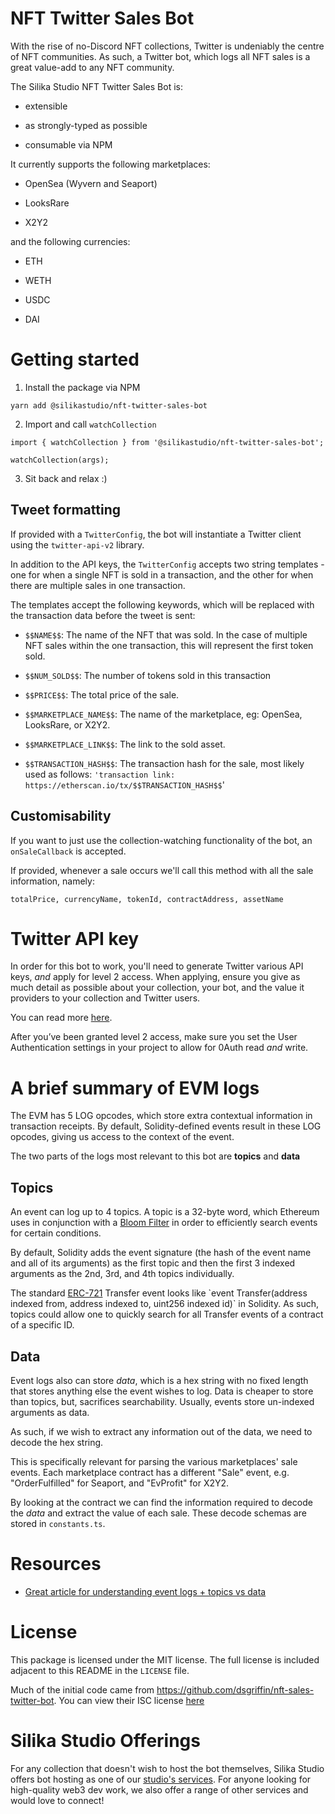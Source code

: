 # NFT Twitter Sales Bot
With the rise of no-Discord NFT collections, Twitter is undeniably the centre of NFT communities. As such, a Twitter bot, which logs all NFT sales is a great value-add to any NFT community.

The Silika Studio NFT Twitter Sales Bot is:

- extensible

- as strongly-typed as possible

- consumable via NPM

It currently supports the following marketplaces:

- OpenSea (Wyvern and Seaport)

- LooksRare

- X2Y2

and the following currencies:

- ETH

- WETH

- USDC

- DAI

# Getting started

1. Install the package via NPM
```
yarn add @silikastudio/nft-twitter-sales-bot
```

2. Import and call `watchCollection`
```
import { watchCollection } from '@silikastudio/nft-twitter-sales-bot';

watchCollection(args);
```

3. Sit back and relax :)

## Tweet formatting

If provided with a `TwitterConfig`, the bot will instantiate a Twitter client using the `twitter-api-v2` library.

In addition to the API keys, the `TwitterConfig` accepts two string templates - one for when a single NFT is sold in a transaction, and the other for when there are multiple sales in one transaction.

The templates accept the following keywords, which will be replaced with the transaction data before the tweet is sent:

- `$$NAME$$`: The name of the NFT that was sold. In the case of multiple NFT sales within the one transaction, this will represent the first token sold.

- `$$NUM_SOLD$$`: The number of tokens sold in this transaction

- `$$PRICE$$`: The total price of the sale.

- `$$MARKETPLACE_NAME$$`: The name of the marketplace, eg: OpenSea, LooksRare, or X2Y2.

- `$$MARKETPLACE_LINK$$`: The link to the sold asset.

- `$$TRANSACTION_HASH$$`: The transaction hash for the sale, most likely used as follows: `'transaction link: https://etherscan.io/tx/$$TRANSACTION_HASH$$`'

## Customisability
If you want to just use the collection-watching functionality of the bot, an `onSaleCallback` is accepted.

If provided, whenever a sale occurs we'll call this method with all the sale information, namely:

```
totalPrice, currencyName, tokenId, contractAddress, assetName
```

# Twitter API key

In order for this bot to work, you'll need to generate Twitter various API keys, *and* apply for level 2 access. When applying, ensure you give as much detail as possible about your collection, your bot, and the value it providers to your collection and Twitter users.

You can read more [here](https://developer.twitter.com).

After you’ve been granted level 2 access, make sure you set the User Authentication settings in your project to allow for 0Auth read *and* write.

# A brief summary of EVM logs
The EVM has 5 LOG opcodes, which store extra contextual information in transaction receipts. By default, Solidity-defined events result in these LOG opcodes, giving us access to the context of the event.

The two parts of the logs most relevant to this bot are **topics** and **data**

## Topics
An event can log up to 4 topics. A topic is a 32-byte word, which Ethereum uses in conjunction with a [Bloom Filter](https://en.wikipedia.org/wiki/Bloom_filter) in order to efficiently search events for certain conditions.

By default, Solidity adds the event signature (the hash of the event name and all of its arguments) as the first topic and then the first 3 indexed arguments as the 2nd, 3rd, and 4th topics individually.

The standard [ERC-721]([https://eips.ethereum.org/EIPS/eip-721](https://eips.ethereum.org/EIPS/eip-721)) Transfer event looks like `event Transfer(address indexed from, address indexed to, uint256 indexed id)` in Solidity. As such, topics could allow one to quickly search for all Transfer events of a contract of a specific ID.

## Data
Event logs also can store *data*, which is a hex string with no fixed length that stores anything else the event wishes to log. Data is cheaper to store than topics, but, sacrifices searchability. Usually, events store un-indexed arguments as data.

As such, if we wish to extract any information out of the data, we need to decode the hex string.

This is specifically relevant for parsing the various marketplaces' sale events. Each marketplace contract has a different "Sale" event, e.g. "OrderFulfilled" for Seaport, and "EvProfit" for X2Y2.

By looking at the contract we can find the information required to decode the *data* and extract the value of each sale. These decode schemas are stored in `constants.ts`.

# Resources
- [Great article for understanding event logs + topics vs data](https://medium.com/mycrypto/understanding-event-logs-on-the-ethereum-blockchain-f4ae7ba50378)

# License
This package is licensed under the MIT license. The full license is included adjacent to this README in the `LICENSE` file.

Much of the initial code came from https://github.com/dsgriffin/nft-sales-twitter-bot.
You can view their ISC license [here](https://github.com/dsgriffin/nft-sales-twitter-bot/blob/master/license.txt)

# Silika Studio Offerings

For any collection that doesn't wish to host the bot themselves, Silika Studio offers bot hosting as one of our [studio's services]([https://www.silika.studio#services](https://www.silika.studio#services)). For anyone looking for high-quality web3 dev work, we also offer a range of other services and would love to connect!